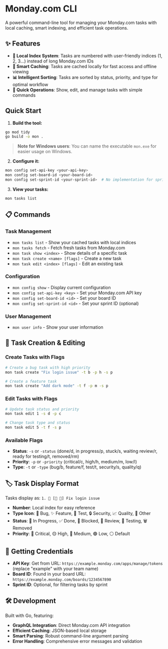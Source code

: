 # Monday.com CLI

A powerful command-line tool for managing your Monday.com tasks with local caching, smart indexing, and efficient task operations.


## ✨ Features

- **🚀 Local Index System**: Tasks are numbered with user-friendly indices (1, 2, 3...) instead of long Monday.com IDs
- **💾 Smart Caching**: Tasks are cached locally for fast access and offline viewing
- **📊 Intelligent Sorting**: Tasks are sorted by status, priority, and type for optimal workflow
- **🎯 Quick Operations**: Show, edit, and manage tasks with simple commands

## Quick Start

1. **Build the tool:**
```bash
go mod tidy
go build -o mon .
```
> **Note for Windows users**: You can name the executable `mon.exe` for easier usage on Windows.

2. **Configure it:**
```bash
mon config set-api-key <your-api-key>
mon config set-board-id <your-board-id>
mon config set-sprint-id <your-sprint-id>  # No implementation for sprints yet, still to come
```

3. **View your tasks:**
```bash
mon tasks list
```

## 📋 Commands

### Task Management
- `mon tasks list` - Show your cached tasks with local indices
- `mon tasks fetch` - Fetch fresh tasks from Monday.com
- `mon task show <index>` - Show details of a specific task
- `mon task create <name> [flags]` - Create a new task
- `mon task edit <index> [flags]` - Edit an existing task

### Configuration
- `mon config show` - Display current configuration
- `mon config set-api-key <key>` - Set your Monday.com API key
- `mon config set-board-id <id>` - Set your board ID
- `mon config set-sprint-id <id>` - Set your sprint ID (optional)

### User Management
- `mon user info` - Show your user information

## 🎯 Task Creation & Editing

### Create Tasks with Flags
```bash
# Create a bug task with high priority
mon task create "Fix login issue" -t b -p h -s p

# Create a feature task
mon task create "Add dark mode" -t f -p m -s p
```

### Edit Tasks with Flags
```bash
# Update task status and priority
mon task edit 1 -s d -p c

# Change task type and status
mon task edit 5 -t f -s p
```

### Available Flags
- **Status**: `-s` or `-status` (done/d, in progress/p, stuck/s, waiting review/r, ready for testing/t, removed/rm)
- **Priority**: `-p` or `-priority` (critical/c, high/h, medium/m, low/l)
- **Type**: `-t` or `-type` (bug/b, feature/f, test/t, security/s, quality/q)

## 🏷️ Task Display Format

Tasks display as: `1. 🐛 [🔄 🔴] Fix login issue`

- **Number**: Local index for easy reference
- **Type Icon**: 🐛 Bug, ✨ Feature, 🧪 Test, 🔒 Security, 📈 Quality, 📝 Other
- **Status**: 🔄 In Progress, ✅ Done, 🚫 Blocked, 👀 Review, 🧪 Testing, 🗑️ Removed
- **Priority**: 🔴 Critical, 🟡 High, 🔵 Medium, 🟢 Low, ⚪ Default

## 🔧 Getting Credentials

- **API Key**: Get from URL: `https://example.monday.com/apps/manage/tokens` (replace "example" with your team name)
- **Board ID**: Found in your board URL: `https://example.monday.com/boards/1234567890`
- **Sprint ID**: Optional, for filtering tasks by sprint

## 🛠️ Development

Built with Go, featuring:
- **GraphQL Integration**: Direct Monday.com API integration
- **Efficient Caching**: JSON-based local storage
- **Smart Parsing**: Robust command-line argument parsing
- **Error Handling**: Comprehensive error messages and validation
